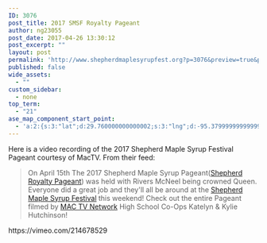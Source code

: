 ```yaml
---
ID: 3076
post_title: 2017 SMSF Royalty Pageant
author: ng23055
post_date: 2017-04-26 13:30:12
post_excerpt: ""
layout: post
permalink: 'http://www.shepherdmaplesyrupfest.org?p=3076&preview=true&preview_id=3076'
published: false
wide_assets:
  - ""
custom_sidebar:
  - none
top_term:
  - "21"
ase_map_component_start_point:
  - 'a:2:{s:3:"lat";d:29.760000000000002;s:3:"lng";d:-95.379999999999995;}'
---
```

<p>Here is a video recording of the 2017 Shepherd Maple Syrup Festival Pageant courtesy of MacTV. From their feed:</p>
<p></p>


<blockquote><p>On April 15th The 2017 Shepherd Maple Syrup Pageant(<a href="https://www.facebook.com/ShepherdQueenPageant/">Shepherd Royalty Pageant</a>) was held with Rivers McNeel being crowned Queen. Everyone did a great job and they'll all be around at the <a href="https://www.facebook.com/shepherdmaplesyrupfestival/">Shepherd Maple Syrup Festival</a> this weekend! Check out the entire Pageant filmed by <a href="https://www.facebook.com/MACTVNetwork/">MAC TV Network</a> High School Co-Ops Katelyn & Kylie Hutchinson!</p></blockquote>


<p></p>
<p>https://vimeo.com/214678529</p>